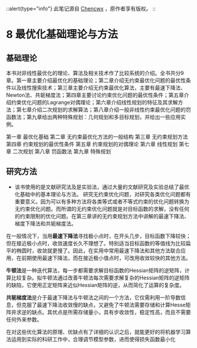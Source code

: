 ::alert{type="info"}
此笔记源自 [Chencwx](https://github.com/chencwx) ，原作者享有版权。
::

# 8 最优化基础理论与方法

## **基础理论**

本书对非线性最优化的理论、算法及相关技术作了比较系统的介绍。全书共分9章。第一章主要介绍最优化的基础理论；第二章介绍无约束最优化问题的最优性条件以及线性搜索技术；第三章主要介绍无约束最优化算法，主要有最速下降法、Newton法、共轭梯度法；第四章主要讨论约束优化问题的最优性条件；第五章介绍约束优化问题的Lagrange对偶理论；第六章介绍线性规划的特征及其求解方法；第七章介绍二次规划的求解算法；第八章介绍一般非线性约束最优化问题的罚函数法；第九章给出两种特殊规划：几何规划和多目标规划，并给出一些应用实例。

第一章 最优化基础
 第二章 无约束最优化方法的一般结构
 第三章 无约束规划方法
 第四章 约束规划的最优性条件
 第五章 约束规划的对偶理论
 第六章 线性规划
 第七章 二次规划
 第八章 罚函数法
 第九章 特殊规划

## **研究方法**

- 该书使用的是文献研究法及是实验法，通过大量的文献研究及实验总结了最优化基础中的基本理论与方法。
研究无约束优化问题，对研究各类优化问题都有重要意义。因为可以有多种方法将各类等式或者不等式约束的优化问题转换为无约束优化问题。而所谓的无约束优化问题就是对目标函数的求解，没有任何的约束限制的优化问题。在第三章讲的无约束规划方法中讲解的最速下降法、梯度下降法和共轭梯度法。

在一般情况下，当用**最速下降法**寻找极小点时，在开头几步，目标函数下降较快；但在接近极小点时，收敛速度长久不理想了。特别适当目标函数的等值线为比较扁平的椭圆时，收敛就更慢了。因此，在实用中常用最速下降法和其他方法联合应用，在前期使用最速下降法，而在接近极小值点时，可改用收敛较快的其他方法。

**牛顿法**是一种迭代算法，每一步都需要求解目标函数的Hessian矩阵的逆矩阵，计算比较复杂。拟牛顿法通过改善牛顿法每次需要求解复杂的Hessian矩阵的逆矩阵的缺陷，它使用正定矩阵来近似Hessian矩阵的逆，从而简化了运算的复杂度。

**共轭梯度法**是介于最速下降法与牛顿法之间的一个方法，它仅需利用一阶导数信息，但克服了最速下降法收敛慢的缺点，又避免了牛顿法需要存储和计算Hesse矩阵并求逆的缺点。其优点是所需存储量小，具有步收敛性，稳定性高，而且不需要任何外来参数。

在对这些优化算法的原理、优缺点有了详细的认识之后，就能更好的将机器学习算法运用到实际的科研工作中，合理调节模型参数，进而使得损失函数最小化
